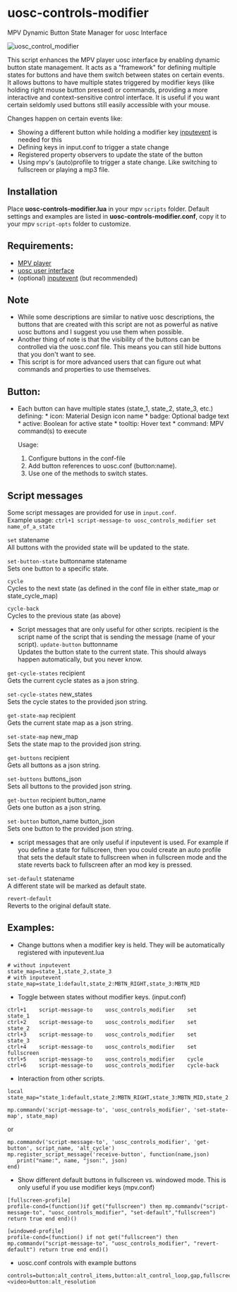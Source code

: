 # uosc-controls-modifier
   MPV Dynamic Button State Manager for uosc Interface

   ![uosc_control_modifier](https://github.com/user-attachments/assets/66d40b9c-b7c6-4147-b69f-2518597c33a8)


   This script enhances the MPV player uosc interface by enabling dynamic button state management. 
   It acts as a "framework" for defining multiple states for buttons and have them switch between states on certain events.
   It allows buttons to have multiple states triggered by modifier keys (like holding right mouse button pressed) or commands, 
   providing a more interactive and context-sensitive control interface. It is useful if you want certain seldomly used buttons
   still easily accessible with your mouse.
   
   Changes happen on certain events like:
   - Showing a different button while holding a modifier key [inputevent](https://github.com/natural-harmonia-gropius/input-event) is needed for this
   - Defining keys in input.conf to trigger a state change
   - Registered property observers to update the state of the button
   - Using mpv's (auto)profile to trigger a state change. Like switching to fullscreen or playing a mp3 file.
  
## Installation
Place **uosc-controls-modifier.lua** in your mpv `scripts` folder.
Default settings and examples are listed in **uosc-controls-modifier.conf**, copy it to your mpv `script-opts` folder to customize.

## Requirements:
  - [MPV player](https://mpv.io/)
  - [uosc user interface](https://github.com/tomasklaen/uosc)
  - (optional) [inputevent](https://github.com/natural-harmonia-gropius/input-event) (but recommended)

## Note
  - While some descriptions are similar to native uosc descriptions, the buttons that are created with this script are not as powerful as native uosc buttons and I suggest you use them when possible. 
  - Another thing of note is that the visibility of the buttons can be controlled via the uosc.conf file. This means you can still hide buttons that you don't want to see.
  - This script is for more advanced users that can figure out what commands and properties to use themselves.

## Button:
- Each button can have multiple states (state_1, state_2, state_3, etc.) defining:
      * icon: Material Design icon name
      * badge: Optional badge text
      * active: Boolean for active state
      * tooltip: Hover text
      * command: MPV command(s) to execute


   Usage:
   1. Configure buttons in the conf-file
   2. Add button references to uosc.conf  (button:name).
   3. Use one of the methods to switch states.

## Script messages
Some script messages are provided for use in `input.conf`.  
Example usage: `ctrl+1 script-message-to uosc_controls_modifier set name_of_a_state`

`set` statename  
All buttons with the provided state will be updated to the state.

`set-button-state` buttonname statename  
Sets one button to a specific state. 

`cycle`   
Cycles to the next state (as defined in the conf file in either state_map or state_cycle_map)

`cycle-back`   
Cycles to the previous state (as above)


- Script messages that are only useful for other scripts. recipient is the script name of the script that is sending the message (name of your script).
`update-button` buttonname   
Updates the button state to the current state. This should always happen automatically, but you never know.

`get-cycle-states` recipient   
Gets the current cycle states as a json string.

`set-cycle-states` new_states   
Sets the cycle states to the provided json string.

`get-state-map` recipient   
Gets the current state map as a json string.

`set-state-map` new_map   
Sets the state map to the provided json string.

`get-buttons` recipient   
Gets all buttons as a json string.

`set-buttons` buttons_json   
Sets all buttons to the provided json string.

`get-button` recipient button_name   
Gets one button as a json string.

`set-button` button_name button_json   
Sets one button to the provided json string.


- script messages that are only useful if inputevent is used. For example if you define a state for fullscreen, then you could create an auto profile that sets the default state to fullscreen when in fullscreen mode and the state reverts back to fullscreen after an mod key is pressed.

`set-default` statename     
A different state will be marked as default state.

`revert-default`     
Reverts to the original default state.

##  Examples:
   - Change buttons when a modifier key is held. They will be automatically registered with inputevent.lua
   ``` 
   # without inputevent
   state_map=state_1,state_2,state_3
   # with inputevent
   state_map=state_1:default,state_2:MBTN_RIGHT,state_3:MBTN_MID
   ```
   - Toggle between states without modifier keys. (input.conf)
   ```
   ctrl+1    script-message-to    uosc_controls_modifier    set    state_1
   ctrl+2    script-message-to    uosc_controls_modifier    set    state_2
   ctrl+3    script-message-to    uosc_controls_modifier    set    state_3
   ctrl+4    script-message-to    uosc_controls_modifier    set    fullscreen
   ctrl+5    script-message-to    uosc_controls_modifier    cycle
   ctrl+6    script-message-to    uosc_controls_modifier    cycle-back
   ```
   - Interaction from other scripts.
   ```
   local state_map="state_1:default,state_2:MBTN_RIGHT,state_3:MBTN_MID,state_2:x"

   mp.commandv('script-message-to', 'uosc_controls_modifier', 'set-state-map', state_map)
   ```
   or
   ```
   mp.commandv('script-message-to', 'uosc_controls_modifier', 'get-button', script_name, 'alt_cycle')
   mp.register_script_message('receive-button', function(name,json)
      print("name:", name, "json:", json)
   end)
   ```
   - Show different default buttons in fullscreen vs. windowed mode. This is only useful if you use modifier keys (mpv.conf)
   ```
   [fullscreen-profile]
   profile-cond=(function()if get("fullscreen") then mp.commandv("script-message-to", "uosc_controls_modifier", "set-default","fullscreen") return true end end)()

   [windowed-profile]
   profile-cond=(function() if not get("fullscreen") then mp.commandv("script-message-to", "uosc_controls_modifier", "revert-default") return true end end)()
   ```
   - uosc.conf controls with example buttons
   ```
   controls=button:alt_control_items,button:alt_control_loop,gap,fullscreen,gap,button:alt_format,gap,<video>button:alt_resolution
   ```

